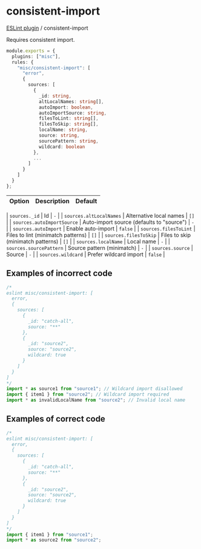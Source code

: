 # consistent-import

[ESLint plugin](https://iliubinskii.github.io/eslint-plugin-misc/) / consistent-import

Requires consistent import.

```ts
module.exports = {
  plugins: ["misc"],
  rules: {
    "misc/consistent-import": [
      "error",
      {
        sources: [
          {
            _id: string,
            altLocalNames: string[],
            autoImport: boolean,
            autoImportSource: string,
            filesToLint: string[],
            filesToSkip: string[],
            localName: string,
            source: string,
            sourcePattern: string,
            wildcard: boolean
          },
          ...
        ]
      }
    ]
  }
};
```

| Option | Description | Default |
| :----- | :---------- | :------ |

| `sources._id` | Id | `-` |
| `sources.altLocalNames` | Alternative local names | `[]` |
| `sources.autoImportSource` | Auto-import source (defaults to "source") | `-` |
| `sources.autoImport` | Enable auto-import | `false` |
| `sources.filesToLint` | Files to lint (minimatch patterns) | `[]` |
| `sources.filesToSkip` | Files to skip (minimatch patterns) | `[]` |
| `sources.localName` | Local name | `-` |
| `sources.sourcePattern` | Source pattern (minimatch) | `-` |
| `sources.source` | Source | `-` |
| `sources.wildcard` | Prefer wildcard import | `false` |

## Examples of incorrect code

```ts
/*
eslint misc/consistent-import: [
  error,
  {
    sources: [
      {
        _id: "catch-all",
        source: "**"
      },
      {
        _id: "source2",
        source: "source2",
        wildcard: true
      }
    ]
  }
]
*/
import * as source1 from "source1"; // Wildcard import disallowed
import { item1 } from "source2"; // Wildcard import required
import * as invalidLocalName from "source2"; // Invalid local name
```

## Examples of correct code

```ts
/*
eslint misc/consistent-import: [
  error,
  {
    sources: [
      {
        _id: "catch-all",
        source: "**"
      },
      {
        _id: "source2",
        source: "source2",
        wildcard: true
      }
    ]
  }
]
*/
import { item1 } from "source1";
import * as source2 from "source2";
```
